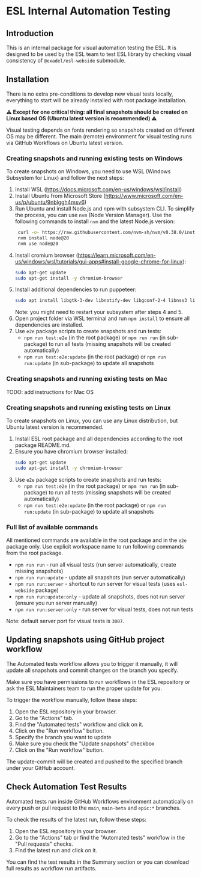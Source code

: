 # ESL Internal Automation Testing 

## Introduction
This is an internal package for visual automation testing the ESL. 
It is designed to be used by the ESL team to test ESL library by checking visual consistency of `@exadel/esl-webside` submodule.

## Installation

There is no extra pre-conditions to develop new visual tests locally, 
everything to start will be already installed with root package installation.

**⚠️ Except for one critical thing: all final snapshots should be created on Linux based OS (Ubuntu latest version is recommended) ⚠️**

Visual testing depends on fonts rendering so snapshots created on different OS may be different.
The main (remote) environment for visual testing runs via GitHub Workflows on Ubuntu latest version.

### Creating snapshots and running existing tests on Windows

To create snapshots on Windows, you need to use WSL (Windows Subsystem for Linux) and follow the next steps:

1. Install WSL (https://docs.microsoft.com/en-us/windows/wsl/install)
2. Install Ubuntu from Microsoft Store (https://www.microsoft.com/en-us/p/ubuntu/9nblggh4msv6)
3. Run Ubuntu and install Node.js and npm with subsystem CLI. 
   To simplify the process, you can use `nvm` (Node Version Manager). 
   Use the following commands to install `nvm` and the latest Node.js version:
   ```bash
    curl -o- https://raw.githubusercontent.com/nvm-sh/nvm/v0.38.0/install.sh | bash
    nvm install node@20
    nvm use node@20
   ```
4. Install cromium browser (https://learn.microsoft.com/en-us/windows/wsl/tutorials/gui-apps#install-google-chrome-for-linux):
   ```bash
   sudo apt-get update
   sudo apt-get install -y chromium-browser
   ```
5. Install additional dependencies to run puppeteer:
   ```bash
   sudo apt install libgtk-3-dev libnotify-dev libgconf-2-4 libnss3 libxss1 libasound2
   ```
   Note: you might need to restart your subsystem after steps 4 and 5.
6. Open project folder via WSL terminal and run `npm install` to ensure all dependencies are installed.
7. Use `e2e` package scripts to create snapshots and run tests:
   - `npm run test:e2e` (in the root package) or `npm run run` (in sub-package) to run all tests (missing snapshots will be created automatically)
   - `npm run test:e2e:update` (in the root package) or `npm run run:update` (in sub-package) to update all snapshots

### Creating snapshots and running existing tests on Mac

TODO: add instructions for Mac OS

### Creating snapshots and running existing tests on Linux

To create snapshots on Linux, you can use any Linux distribution, but Ubuntu latest version is recommended.

1. Install ESL root package and all dependencies according to the root package README.md.
2. Ensure you have chromium browser installed:
   ```bash
   sudo apt-get update
   sudo apt-get install -y chromium-browser
   ```
3. Use `e2e` package scripts to create snapshots and run tests:
   - `npm run test:e2e` (in the root package) or `npm run run` (in sub-package) to run all tests (missing snapshots will be created automatically)
   - `npm run test:e2e:update` (in the root package) or `npm run run:update` (in sub-package) to update all snapshots


### Full list of available commands

All mentioned commands are available in the root package and in the `e2e` package only. 
Use explicit workspace name to run following commands from the root package.  

- `npm run run` - run all visual tests (run server automatically, create missing snapshots)
- `npm run run:update` - update all snapshots (run server automatically)
- `npm run run:server` - shortcut to run server for visual tests (uses `esl-webside` package)
- `npm run run:update:only` - update all snapshots, does not run server (ensure you run server manually)
- `npm run run:server:only` - run server for visual tests, does not run tests

Note: default server port for visual tests is `3007`.


## Updating snapshots using GitHub project workflow

The Automated tests workflow allows you to trigger it manually, it will update all snapshots and commit changes on the branch you specify.

Make sure you have permissions to run workflows in the ESL repository or ask the ESL Maintainers team to run the proper update for you.

To trigger the workflow manually, follow these steps:

1. Open the ESL repository in your browser.
2. Go to the "Actions" tab.
3. Find the "Automated tests" workflow and click on it.
4. Click on the "Run workflow" button.
5. Specify the branch you want to update
6. Make sure you check the "Update snapshots" checkbox
7. Click on the "Run workflow" button. 

The update-commit will be created and pushed to the specified branch under your GitHub account.

## Check Automation Test Results

Automated tests run inside GitHub Workflows environment automatically on every push or pull request to the `main`, `main-beta` and `epic:*` branches.

To check the results of the latest run, follow these steps:

1. Open the ESL repository in your browser.
2. Go to the "Actions" tab or find the "Automated tests" workflow in the "Pull requests" checks.
3. Find the latest run and click on it.

You can find the test results in the Summary section or you can download full results as workflow run artifacts.
